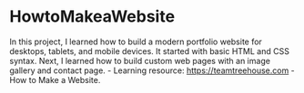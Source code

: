 # HowtoMakeaWebsite
In this project, I learned how to build a modern portfolio website for desktops, tablets, and mobile devices. It started with basic HTML and CSS syntax. Next, I learned how to build custom web pages with an image gallery and contact page. - Learning resource: https://teamtreehouse.com - How to Make a Website.
